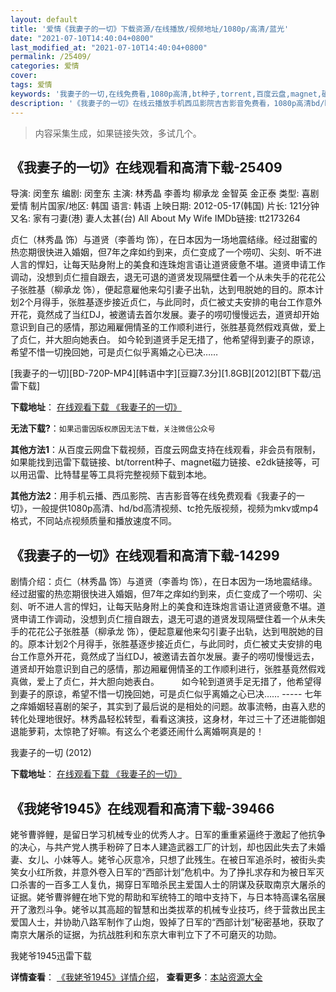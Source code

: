 ```yaml
---
layout: default
title: '爱情《我妻子的一切》下载资源/在线播放/视频地址/1080p/高清/蓝光'
date: "2021-07-10T14:40:04+0800"
last_modified_at: "2021-07-10T14:40:04+0800"
permalink: /25409/
categories: 爱情
cover:
tags: 爱情
keywords: '我妻子的一切,在线免费看,1080p高清,bt种子,torrent,百度云盘,magnet,磁力链,迅雷下载资源'
description: '《我妻子的一切》在线云播放手机西瓜影院吉吉影音免费看，1080p高清bd/hd未删减完整版和tc抢先枪版，mkv/mp4格式，附带bt/torrent种子、magnet/磁力链、百度云盘、网盘资源迅雷下载链接'
---
```


>内容采集生成，如果链接失效，多试几个。


## 《我妻子的一切》在线观看和高清下载-25409

导演: 闵奎东 编剧: 闵奎东 主演: 林秀晶 李善均 柳承龙 金智英 金正泰 类型: 喜剧 爱情 制片国家/地区: 韩国 语言: 韩语 上映日期: 2012-05-17(韩国) 片长: 121分钟 又名: 家有刁妻(港) 妻人太甚(台) All About My Wife IMDb链接: tt2173264

贞仁（林秀晶 饰）与道贤（李善均 饰），在日本因为一场地震结缘。经过甜蜜的热恋期很快进入婚姻，但7年之痒如约到来，贞仁变成了一个唠叨、尖刻、听不进人言的悍妇，让每天贴身附上的美食和连珠炮言语让道贤疲惫不堪。道贤申请工作调动，没想到贞仁擅自跟去，退无可退的道贤发现隔壁住着一个从未失手的花花公子张胜基（柳承龙 饰），便起意雇他来勾引妻子出轨，达到甩脱她的目的。原本计划2个月得手，张胜基逐步接近贞仁，与此同时，贞仁被丈夫安排的电台工作意外开花，竟然成了当红DJ，被邀请去首尔发展。妻子的唠叨慢慢远去，道贤却开始意识到自己的感情，那边厢雇佣情圣的工作顺利进行，张胜基竟然假戏真做，爱上了贞仁，并大胆向她表白。 如今轮到道贤手足无措了，他希望得到妻子的原谅，希望不惜一切挽回她，可是贞仁似乎离婚之心已决……


[我妻子的一切][BD-720P-MP4][韩语中字][豆瓣7.3分][1.8GB][2012][BT下载/迅雷下载]

**下载地址**： [在线观看下载 《我妻子的一切》](https://www.btdx8.com/torrent/all_about_my_wife_2012.html) 


**无法下载?**：`如果迅雷因版权原因无法下载，关注微信公众号 `

**其他方法1**：从百度云网盘下载视频，百度云网盘支持在线观看，非会员有限制，如果能找到迅雷下载链接、bt/torrent种子、magnet磁力链接、e2dk链接等，可以用迅雷、比特彗星等工具将完整视频下载到本地。

**其他方法2**：用手机云播、西瓜影院、吉吉影音等在线免费观看《我妻子的一切》，一般提供1080p高清、hd/bd高清视频、tc抢先版视频，视频为mkv或mp4格式，不同站点视频质量和播放速度不同。


## 《我妻子的一切》在线观看和高清下载-14299

剧情介绍：贞仁（林秀晶 饰）与道贤（李善均 饰），在日本因为一场地震结缘。经过甜蜜的热恋期很快进入婚姻，但7年之痒如约到来，贞仁变成了一个唠叨、尖刻、听不进人言的悍妇，让每天贴身附上的美食和连珠炮言语让道贤疲惫不堪。道贤申请工作调动，没想到贞仁擅自跟去，退无可退的道贤发现隔壁住着一个从未失手的花花公子张胜基（柳承龙 饰），便起意雇他来勾引妻子出轨，达到甩脱她的目的。原本计划2个月得手，张胜基逐步接近贞仁，与此同时，贞仁被丈夫安排的电台工作意外开花，竟然成了当红DJ，被邀请去首尔发展。妻子的唠叨慢慢远去，道贤却开始意识到自己的感情，那边厢雇佣情圣的工作顺利进行，张胜基竟然假戏真做，爱上了贞仁，并大胆向她表白。  　　如今轮到道贤手足无措了，他希望得到妻子的原谅，希望不惜一切挽回她，可是贞仁似乎离婚之心已决…… ----- 七年之痒婚姻轻喜剧的架子，其实到了最后说的是相处的问题。故事流畅，由喜入悲的转化处理地很好。林秀晶轻松转型，看看这演技，这身材，年过三十了还进能御姐退能萝莉，太惊艳了好嘛。有这么个老婆还闹什么离婚啊真是的！


我妻子的一切 (2012)

**下载地址**： [在线观看下载 《我妻子的一切》](https://www.btbtdy.me/btdy/dy5306.html) 


## 《我姥爷1945》在线观看和高清下载-39466

姥爷曹骅鲤，是留日学习机械专业的优秀人才。日军的重重紧逼终于激起了他抗争的决心，与共产党人携手粉碎了日本人建造武器工厂的计划，却也因此失去了未婚妻、女儿、小妹等人。姥爷心灰意冷，只想了此残生。在被日军追杀时，被街头卖笑女小红所救，并意外卷入日军的“西部计划”危机中。为了挣扎求存和为被日军灭口杀害的一百多工人复仇，揭穿日军暗杀民主爱国人士的阴谋及获取南京大屠杀的证据。姥爷曹骅鲤在地下党的帮助和军统特工的暗中支持下，与日本特高课名宿展开了激烈斗争。姥爷以其高超的智慧和出类拔萃的机械专业技巧，终于营救出民主爱国人士，并协助八路军制作了山炮，毁掉了日军的“西部计划”秘密基地，获取了南京大屠杀的证据，为抗战胜利和东京大审判立下了不可磨灭的功勋。<!---剧情end--->


我姥爷1945迅雷下载

**详情查看**： [《我姥爷1945》详情介绍](/movie/39466/)， **查看更多**：[本站资源大全](/movie/t/all/)

